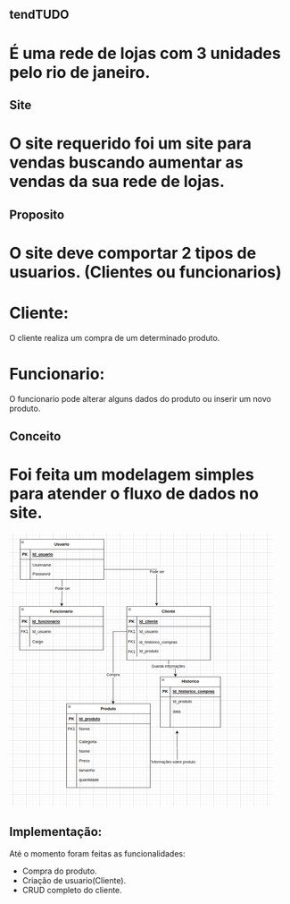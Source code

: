 ## tendTUDO
# É uma rede de lojas com 3 unidades pelo rio de janeiro. 
## Site
# O site requerido foi um site para vendas buscando aumentar as vendas da sua rede de lojas. 
## Proposito
# O site deve comportar 2 tipos de usuarios. (Clientes ou funcionarios)

# Cliente:
O cliente realiza um compra de um determinado produto. 
# Funcionario: 
O funcionario pode alterar alguns dados do produto ou inserir um novo produto. 

## Conceito 
# Foi feita um modelagem simples para atender o fluxo de dados no site. 
![Modelagem do banco](image.png)

## Implementação:
Até o momento foram feitas as funcionalidades:
 - Compra do produto.
 - Criação de usuario(Cliente).
 - CRUD completo do cliente.  

